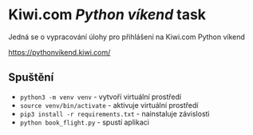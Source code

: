 # Kiwi.com _Python víkend_ task

Jedná se o vypracování úlohy pro přihlášení na Kiwi.com Python víkend

https://pythonvikend.kiwi.com/

## Spuštění

- `python3 -m venv venv` - vytvoří virtuální prostředí
- `source venv/bin/activate` - aktivuje virtuální prostředí
- `pip3 install -r requirements.txt` - nainstaluje závislosti
- `python book_flight.py` - spustí aplikaci
